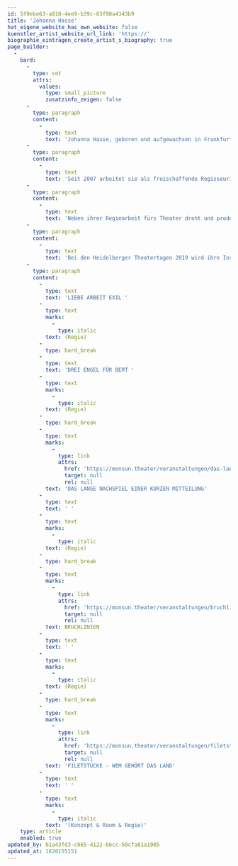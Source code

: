 ```yaml
---
id: 5f9ebe63-a818-4ee9-b39c-85f98a4343b9
title: 'Johanna Hasse'
hat_eigene_website_has_own_website: false
kuenstler_artist_website_url_link: 'https://'
biographie_eintragen_create_artist_s_biography: true
page_builder:
  -
    bard:
      -
        type: set
        attrs:
          values:
            type: small_picture
            zusatzinfo_zeigen: false
      -
        type: paragraph
        content:
          -
            type: text
            text: 'Johanna Hasse, geboren und aufgewachsen in Frankfurt/Main, studiert nach einer Buchhändlerlehre Theater- und Filmwissenschaft, Journalismus und Soziologie in Erlangen und an der Freien Universität Berlin. Während ihrer Studienzeit ist sie von 1998 bis 2003 Mitglied im Leitungsteam vom Theaterdock in der Kulturfabrik Berlin und arbeitete als Aufnahmeleiterin und Regieassistentin für Kurzfilme. In der Spielzeit 2003/04 ist sie als Regieassistentin am Ulmer Theater und von 2004 bis 2007 als Regieassistentin am Hans Otto Theater Potsdam engagiert.'
      -
        type: paragraph
        content:
          -
            type: text
            text: 'Seit 2007 arbeitet sie als freischaffende Regisseurin für Sprechtheater und Performance, mit Inszenierungen für freie und städtische Bühnen. Schwerpunkte ihrer künstlerischen Arbeit liegen in den Bereichen klassische und zeitgenössische Autorentexte, szenische Konzerte, Stückentwicklungen und Rechercheprojekte.'
      -
        type: paragraph
        content:
          -
            type: text
            text: 'Neben ihrer Regiearbeit fürs Theater dreht und produziert sie Videocollagen für die Bühne, Videoinstallationen, Dokumentarfilme u.a. für Maxim Gorki Theater Berlin, Hans Otto Theater Potsdam, Hebbel am Ufer Berlin, Komische Oper Berlin, Theater und Philharmonie Thüringen, WDR und arbeitet für TV-Aufzeichnungen von Theaterinszenierungen u.a. für ZDF/3sat.'
      -
        type: paragraph
        content:
          -
            type: text
            text: 'Bei den Heidelberger Theatertagen 2019 wird ihre Inszenierung DAS LANGE NACHSPIEL EINER KURZEN MITTEILUNG - eine Koproduktion mit dem Theater unterm Dach Berlin - mit dem Publikumspreis ausgezeichnet.'
      -
        type: paragraph
        content:
          -
            type: text
            text: 'LIEBE ARBEIT EXIL '
          -
            type: text
            marks:
              -
                type: italic
            text: (Regie)
          -
            type: hard_break
          -
            type: text
            text: 'DREI ENGEL FÜR BERT '
          -
            type: text
            marks:
              -
                type: italic
            text: (Regie)
          -
            type: hard_break
          -
            type: text
            marks:
              -
                type: link
                attrs:
                  href: 'https://monsun.theater/veranstaltungen/das-lange-nachspiel-einer-kurzen-mitteilung'
                  target: null
                  rel: null
            text: 'DAS LANGE NACHSPIEL EINER KURZEN MITTEILUNG'
          -
            type: text
            text: ' '
          -
            type: text
            marks:
              -
                type: italic
            text: (Regie)
          -
            type: hard_break
          -
            type: text
            marks:
              -
                type: link
                attrs:
                  href: 'https://monsun.theater/veranstaltungen/bruchlinien'
                  target: null
                  rel: null
            text: BRUCHLINIEN
          -
            type: text
            text: ' '
          -
            type: text
            marks:
              -
                type: italic
            text: (Regie)
          -
            type: hard_break
          -
            type: text
            marks:
              -
                type: link
                attrs:
                  href: 'https://monsun.theater/veranstaltungen/filetstuecke'
                  target: null
                  rel: null
            text: 'FILETSTÜCKE - WEM GEHÖRT DAS LAND'
          -
            type: text
            text: ' '
          -
            type: text
            marks:
              -
                type: italic
            text: '(Konzept & Raum & Regie)'
    type: article
    enabled: true
updated_by: b1a43fd3-c865-4122-b6cc-50cfa81a1985
updated_at: 1620155151
---
```

